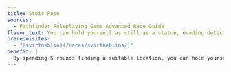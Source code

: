 ```yaml
---
title: Stoic Pose
sources:
  - Pathfinder Roleplaying Game Advanced Race Guide
flavor_text: You can hold yourself as still as a statue, evading detection.
prerequisites:
  - "[svirfneblin](/races/svirfneblins/)"
benefit: |
  By spending 5 rounds finding a suitable location, you can hold yourself so still that you appear to be a Small object such as a pile of rocks. This allows you to make a [Stealth](/skills/stealth/) check without cover or concealment, as long as you do not move or take any other actions.
---
```


